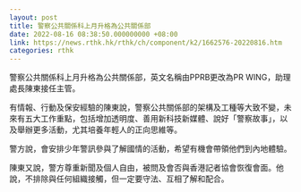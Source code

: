 ```yaml
---
layout: post
title: 警察公共關係科上月升格為公共關係部
date: 2022-08-16 08:38:50.000000000 +08:00
link: https://news.rthk.hk/rthk/ch/component/k2/1662576-20220816.htm
categories: rthk
---
```


警察公共關係科上月升格為公共關係部，英文名稱由PPRB更改為PR WING，助理處長陳東接任主管。

有情報、行動及保安經驗的陳東說，警察公共關係部的架構及工種等大致不變，未來有五大工作重點，包括增加透明度、善用新科技新媒體、說好「警察故事」，以及舉辦更多活動，尤其培養年輕人的正向思維等。

警方說，會安排少年警訊參與了解國情的活動，希望有機會帶領他們到內地體驗。

陳東又說，警方尊重新聞及個人自由，被問及會否與香港記者協會恢復會面。他說，不排除與任何組織接觸，但一定要守法、互相了解和配合。
